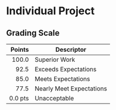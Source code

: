 # Individual Project

## Grading Scale

| Points | Descriptor |
|---:|---|
| 100.0 | Superior Work |
| 92.5 | Exceeds Expectations |
| 85.0 | Meets Expectations |
| 77.5 | Nearly Meet Expectations |
| 0.0 pts | Unacceptable |